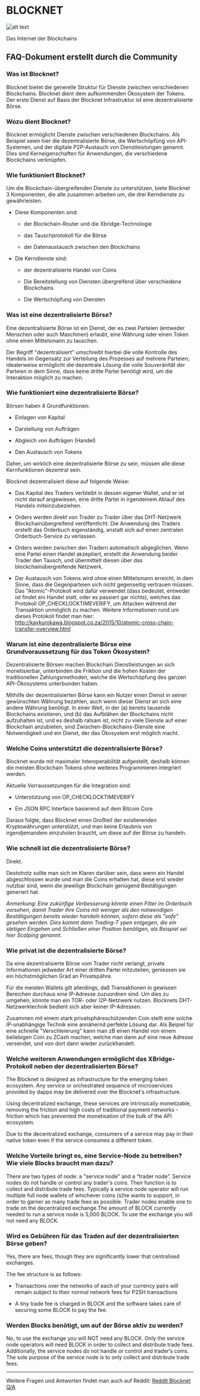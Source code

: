 # BLOCKNET

![alt text](https://github.com/BlocknetDX/blocknet-docs/blob/master/pictures/block.PNG "Logo Title Text 1")

Das Internet der Blockchains


## FAQ-Dokument erstellt durch die Community


### Was ist Blocknet?
Blocknet bietet die generelle Struktur für Dienste zwischen verschiedenen Blockchains. Blocknet dient dem aufkommenden Ökosystem der Tokens. Der erste Dienst auf Basis der Blocknet Infrastruktur ist eine dezentralisierte Börse.


### Wozu dient Blocknet?
Blocknet ermöglicht Dienste zwischen verschiedenen Blockchains. Als Beispiel seien hier die dezentralisierte Börse, die Wertschöpfüng von API-Systemen, und der digitale P2P-Austauch von Dienstleistungen genannt. Dies sind Kerneigenschaften für Anwendungen, die verschiedene Blockchains verknüpfen.


### Wie funktioniert Blocknet?
Um die Blockchain-übergreifenden Dienste zu unterstützen, biete Blocknet 3 Komponenten, die alle zusammen arbeiten um, die drei Kerndienste zu gewährleisten.

* Diese Komponenten sind:

  * der Blockchain-Router und die Xbridge-Technologie

  * das Tauschprotokoll für die Börse

  * der Datenaustausch zwischen den Blockchains

* Die Kerndienste sind:

  * der dezentralisierte Handel von Coins

  * Die Bereitstellung von Diensten übergreifend über verschiedene Blockchains

  * Die Wertschöpfung von Diensten
  
  
### Was ist eine dezentralisierte Börse?
Eine dezentralisierte Börse ist ein Dienst, der es zwei Parteien (entweder Menschen oder auch Maschinen) erlaubt, eine Währung oder einen Token ohne einen Mittelsmann zu tauschen. 

Der Begriff "dezentralisiert" umschreibt hierbei die volle Kontrolle des Handels im Gegensatz zur Verteilung des Prozesses auf mehrere Parteien; idealerweise ermöglicht die dezentrale Lösung die volle Souveränität der Parteien in dem Sinne, dass keine dritte Partei benötigt wird, um die Interaktion möglich zu machen.


### Wie funktioniert eine dezentralisierte Börse?
Börsen haben 4 Grundfunktionen:

  * Einlagen von Kapital

  * Darstellung von Aufträgen

  * Abgleich von Aufträgen (Handel)

  * Den Austausch von Tokens

Daher, um wirklich eine dezentralisierte Börse zu sein, müssen alle diese Kernfunktionen dezentral sein.

Blocknet dezentralisiert diese auf folgende Weise:

* Das Kapital des Traders verbleibt in dessen eigener Wallet, und er ist nicht darauf angewiesen, eine dritte Partei in irgendeinem Ablauf des Handels miteinzubeziehen.

* Orders werden direkt von Trader zu Trader über das DHT-Netzwerk Blockchainübergreifend veröffentlicht. Die Anwendung des Traders erstellt das Orderbuch eigenständig, anstatt sich auf einen zentralen Orderbuch-Service zu verlassen.

* Orders werden zwischen den Tradern automatisch abgeglichen. Wenn eine Partei einen Handel akzeptiert, erstellt die Anwendung beider Trader den Tausch, und übermittelt diesen über das blockchainübergreifende Netzwerk.

* Der Austausch von Tokens wird ohne einen Mittelsmann erreicht, in dem Sinne, dass die Gegenparteien sich nicht gegenseitig vertrauen müssen. Das "Atomic"-Protokoll wird dafür verwendet (dass bedeutet, entweder ist findet ein Handel statt, oder es passiert gar nichts), welches  das Protokoll OP_CHECKLOCKTIMEVERIFY, um Attacken während der Transaktion unmöglich zu machen. Weitere Informationen rund um dieses Protokoll findet man hier: http://kaykurokawa.blogspot.co.za/2015/10/atomic-cross-chain-transfer-overview.html


### Warum ist eine dezentralisierte Börse eine Grundvoraussetzung für das Token Ökosystem?
Dezentralisierte Börsen machen Blockchain Dienstleistungen an sich monetisierbar, unterbinden die Friktion und die hohen Kosten der traditionellen Zahlungsmethoden, welche die Wertschöpfung des ganzen API-Ökosystems unterbunden haben.

Mithilfe der dezentralisierten Börse kann ein Nutzer einen Dienst in seiner gewünschten Währung bezahlen, auch wenn dieser Dienst an sich eine andere Währung benötigt. In einer Welt, in der (a) bereits tausende Blockchains existieren, und (b) das Aufblähen der Blockchains nicht aufzuhalten ist, und es deshalb ratsam ist, nicht zu viele Dienste auf einer Blockchain anzubieten, sind Zwischen-Blockchains-Dienste eine Notwendigkeit und ein Dienst, der das Ökosystem erst möglich macht.


### Welche Coins unterstützt die dezentralisierte Börse?
Blocknet wurde mit maximaler Interoperabilität aufgestellt, deshalb können die meisten Blockchain Tokens ohne weiteres Programmieren integriert werden.

Aktuelle Vorraussetzungen für die Integration sind:

* Unterstützung von OP_CHECKLOCKTIMEVERIFY

* Ein JSON RPC Interface basierend auf dem Bitcoin Core

Daraus folgte, dass Blocknet einen Großteil der existierenden Kryptowährungen unterstützt, und man keine Erlaubnis von irgendjemandem einzuholen braucht, um diese auf der Börse zu handeln.


### Wie schnell ist die dezentralisierte Börse?
Direkt.

Destotrotz sollte man sich im Klaren darüber sein, dass wenn ein Handel abgeschlossen wurde und man die Coins erhalten hat, diese erst wieder nutzbar sind, wenn die jeweilige Blockchain genügend Bestätigungen generiert hat.

*Anmerkung: Eine zukünfige Verbesserung könnte einen Filter im Orderbuch vorsehen, damit Trader ihre Coins mit weniger als den notwendigen Bestätigungen bereits wieder handeln können, sofern diese als "safe" gesehen werden. Dies kommt dann Trading-T ypen entgegen, die ein stetigen Eingehen und Schließen einer Position benötigen, als Beispiel sei hier Scalping genannt.*


### Wie privat ist die dezentralisierte Börse?
Da eine dezentralisierte Börse vom Trader nicht verlangt, private Informationen jedweder Art einer dritten Partei mitzuteilen, geniessen sie ein höchstmöglichen Grad an Privatspähre.

Für die meisten Wallets gilt allerdings, daß Transaktionen in gewissen Bereichen durchaus eine IP-Adresse zuzuordnen sind. Um dies zu umgehen, könnte man ein TOR- oder I2P-Netzwerk nutzen. Blocknets DHT-Netzwerktechnik bedient sich aber keiner IP-Adressen.

Zusammen mit einem stark privatsphäreschützenden Coin stellt eine solche IP-unabhängige Technik eine annähernd perfekte Lösung dar. Als Beipiel für eine schnelle "Verschleierung" kann man zB einen Handel von einem beliebigen Coin zu ZCash machen, welche man dann auf eine neue Adresse versendet, und von dort dann wieder zurückhandelt.

### Welche weiteren Anwendungen ermöglicht das XBridge-Protokoll neben der dezentralisierten Börse?
The Blocknet is designed as infrastructure for the emerging token ecosystem. Any service or orchestrated sequence of microservices provided by dapps may be delivered over the Blocknet's infrastructure.

Using decentralized exchange, these services are intrinsically monetizable, removing the friction and high costs of traditional payment networks - friction which has prevented the monetisation of the bulk of the API ecosystem.

Due to the decentralized exchange, consumers of a service may pay in their native token even if the service consumes a different token.
 
 
### Welche Vorteile bringt es, eine Service-Node zu betreiben? Wie viele Blocks braucht man dazu?
There are two types of node: a "service node" and a “trader node”. Service nodes do not handle or control any trader's coins. Their function is to collect and distribute trade fees. Typically a service node operator will run multiple full node wallets of whichever coins (s)he wants to support, in order to garner as many trade fees as possible. Trader nodes enable one to trade on the decentralized exchange.The amount of BLOCK currently needed to run a service node is 5,000 BLOCK. To use the exchange you will not need any BLOCK.
 
 
### Wird es Gebühren für das Traden auf der dezentralisierten Börse geben?
Yes, there are fees, though they are significantly lower that centralised exchanges.

The fee structure is as follows:
  * Transactions over the networks of each of your currency pairs will remain subject to their normal network fees for P2SH transactions

  * A tiny trade fee is charged in BLOCK and the software takes care of securing some BLOCK to pay the fee.


### Werden Blocks benötigt, um auf der Börse aktiv zu werden?
No, to use the exchange you will NOT need any BLOCK. Only the service node operators will need BLOCK in order to collect and distribute trade fees. Additionally, the service nodes do not handle or control and trader’s coins. The sole purpose of the service node is to only collect and distribute trade fees.

---
Weitere Fragen und Antworten findet man auch auf Reddit: [Reddit Blocknet Q/A](https://www.reddit.com/r/theblocknet/comments/676buj/ask_anything_about_blocknet_qa/)
